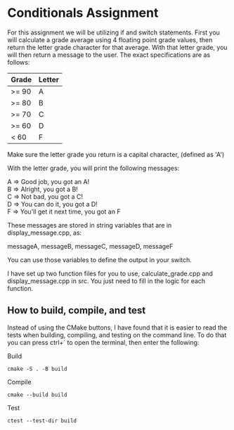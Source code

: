 # Conditionals Assignment

For this assignment we will be utilizing if and switch statements. First you will calculate a grade average using 4 floating point grade values, then return the letter grade character for that average. With that letter grade, you will then return a message to the user. The exact specifications are as follows:

| Grade | Letter |
|-----|------|
| >= 90 | A |
| >= 80 | B |
| >= 70 | C |
| >= 60 | D |
| < 60 | F |

Make sure the letter grade you return is a capital character, (defined as 'A')

With the letter grade, you will print the following messages:

A => Good job, you got an A! \
B => Alright, you got a B! \
C => Not bad, you got a C! \
D => You can do it, you got a D! \
F => You'll get it next time, you got an F

These messages are stored in string variables that are in display_message.cpp, as:

messageA, messageB, messageC, messageD, messageF 

You can use those variables to define the output in your switch.

I have set up two function files for you to use, calculate_grade.cpp and display_message.cpp in src. You just need to fill in the logic for each function.

## How to build, compile, and test

Instead of using the CMake buttons, I have found that it is easier to read the tests when building, compiling, and testing on the command line. To do that you can press ctrl+` to open the terminal, then enter the following:

Build
```
cmake -S . -B build
```

Compile
```
cmake --build build
```

Test
```
ctest --test-dir build
```
